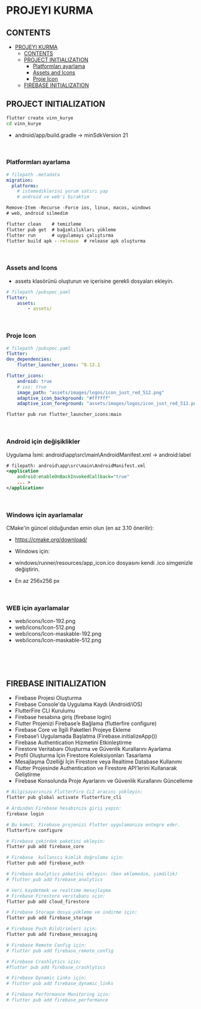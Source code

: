 # PROJEYI KURMA 


## CONTENTS
- [PROJEYI KURMA](#projeyi-kurma)
  - [CONTENTS](#contents)
  - [PROJECT INITIALIZATION](#project-initialization)
    - [Platformları ayarlama](#platformları-ayarlama)
    - [Assets and Icons](#assets-and-icons)
    - [Proje Icon](#proje-icon)
  - [FIREBASE INITIALIZATION](#firebase-initialization)



## PROJECT INITIALIZATION

```bat
flutter create vinn_kurye
cd vinn_kurye
```

- android/app/build.gradle -> minSdkVersion 21


<br>


### Platformları ayarlama

``` yaml
# filepath .metadata
migration:
  platforms:
    # istemediklerini yorum satırı yap
    # android ve web'i bıraktım
```

```ps
Remove-Item -Recurse -Force ios, linux, macos, windows
# web, android silmedim
```

```bat
flutter clean    # temizleme
flutter pub get  # bağımlılıkları yükleme
flutter run      # uygulamayı çalıştırma
flutter build apk --release  # release apk oluşturma
```

<br>


### Assets and Icons

- assets klasörünü oluşturun ve içerisine gerekli dosyaları ekleyin.

``` yaml
# filepath /pubspec.yaml
flutter:
    assets:
        - assets/
```

<br>

### Proje Icon

``` yaml
# filepath /pubspec.yaml
flutter:
dev_dependencies:
    flutter_launcher_icons: ^0.13.1

flutter_icons:
    android: true
    # ios: true
    image_path: "assets/images/logos/icon_just_red_512.png"
    adaptive_icon_background: "#ffffff"
    adaptive_icon_foreground: "assets/images/logos/icon_just_red_512.png"
```
```bash
flutter pub run flutter_launcher_icons:main
```

<br>

### Android için değişiklikler

Uygulama İsmi: android\app\src\main\AndroidManifest.xml  -> android:label

```xml
# filepath: android\app\src\main\AndroidManifest.xml
<application
    android:enableOnBackInvokedCallback="true"
    ... >
</application>
```


<br>


### Windows için ayarlamalar

CMake'in güncel olduğundan emin olun (en az 3.10 önerilir): 
- https://cmake.org/download/

- Windows için:
- windows/runner/resources/app_icon.ico dosyasını kendi .ico simgenizle değiştirin.
- En az 256x256 px 



<br>


### WEB için ayarlamalar

-  web/icons/Icon-192.png
-  web/icons/Icon-512.png
-  web/icons/Icon-maskable-192.png
-  web/icons/Icon-maskable-512.png







<br><br><br>



## FIREBASE INITIALIZATION

- Firebase Projesi Oluşturma
- Firebase Console'da Uygulama Kaydı (Android/iOS)
- FlutterFire CLI Kurulumu
- Firebase hesabına giriş (firebase login)
- Flutter Projenizi Firebase’e Bağlama (flutterfire configure)
- Firebase Core ve İlgili Paketleri Projeye Ekleme
- Firebase’i Uygulamada Başlatma (Firebase.initializeApp())
- Firebase Authentication Hizmetini Etkinleştirme
- Firestore Veritabanı Oluşturma ve Güvenlik Kurallarını Ayarlama
- Profil Oluşturma İçin Firestore Koleksiyonları Tasarlama
- Mesajlaşma Özelliği İçin Firestore veya Realtime Database Kullanımı
- Flutter Projesinde Authentication ve Firestore API’lerini Kullanarak Geliştirme
- Firebase Konsolunda Proje Ayarlarını ve Güvenlik Kurallarını Güncelleme

```bash
# Bilgisayarınıza FlutterFire CLI aracını yükleyin:
flutter pub global activate flutterfire_cli

# Ardından Firebase hesabınıza giriş yapın:
firebase login

# Bu komut, Firebase projenizi Flutter uygulamanıza entegre eder.
flutterfire configure

# Firebase çekirdek paketini ekleyin:
flutter pub add firebase_core

# Firebase  kullanıcı kimlik doğrulama için:
flutter pub add firebase_auth

# Firebase Analytics paketini ekleyin: (ben eklemedim, şimdilik)
# flutter pub add firebase_analytics

# Veri kaydetmek ve realtime mesajlaşma
# Firebase Firestore veritabanı için:
flutter pub add cloud_firestore

# Firebase Storage dosya yükleme ve indirme için:
flutter pub add firebase_storage

# Firebase Push Bildirimleri için:
flutter pub add firebase_messaging

# Firebase Remote Config için:
# flutter pub add firebase_remote_config

# Firebase Crashlytics için:
#flutter pub add firebase_crashlytics

# Firebase Dynamic Links için:
# flutter pub add firebase_dynamic_links

# Firebase Performance Monitoring için:
# flutter pub add firebase_performance
```

<br>
